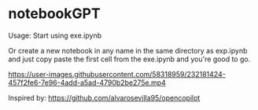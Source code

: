 # notebookGPT

Usage:
Start using exe.ipynb

Or create a new notebook in any name in the same directory as exp.ipynb and just copy paste the first cell from the exe.ipynb and you're good to go.


https://user-images.githubusercontent.com/58318959/232181424-457f2fe6-7e96-4add-a5ad-4790b2be275e.mp4


Inspired by: https://github.com/alvarosevilla95/opencopilot
